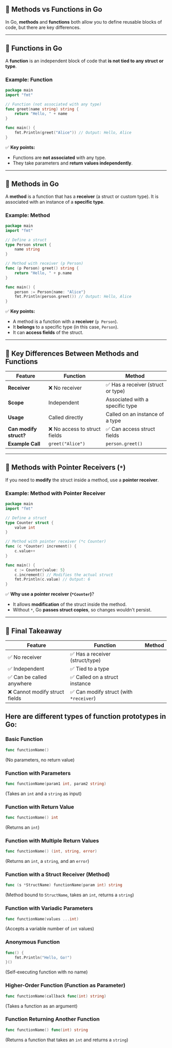 ## **🔹 Methods vs Functions in Go**
In Go, **methods** and **functions** both allow you to define reusable blocks of code, but there are key differences.

---

## **🔹 Functions in Go**
A **function** is an independent block of code that **is not tied to any struct or type**.

### **Example: Function**
```go
package main
import "fmt"

// Function (not associated with any type)
func greet(name string) string {
    return "Hello, " + name
}

func main() {
    fmt.Println(greet("Alice")) // Output: Hello, Alice
}
```
✅ **Key points:**
- Functions are **not associated** with any type.
- They take parameters and **return values independently**.

---

## **🔹 Methods in Go**
A **method** is a function that has a **receiver** (a struct or custom type). It is associated with an instance of a **specific type**.

### **Example: Method**
```go
package main
import "fmt"

// Define a struct
type Person struct {
    name string
}

// Method with receiver (p Person)
func (p Person) greet() string {
    return "Hello, " + p.name
}

func main() {
    person := Person{name: "Alice"}
    fmt.Println(person.greet()) // Output: Hello, Alice
}
```
✅ **Key points:**
- A method is a function with a **receiver** (`p Person`).
- It **belongs** to a specific type (in this case, `Person`).
- It can **access fields** of the struct.

---

## **🔹 Key Differences Between Methods and Functions**
| Feature  | Function | Method |
|----------|---------|--------|
| **Receiver** | ❌ No receiver | ✅ Has a receiver (struct or type) |
| **Scope** | Independent | Associated with a specific type |
| **Usage** | Called directly | Called on an instance of a type |
| **Can modify struct?** | ❌ No access to struct fields | ✅ Can access struct fields |
| **Example Call** | `greet("Alice")` | `person.greet()` |

---

## **🔹 Methods with Pointer Receivers (`*`)**
If you need to **modify** the struct inside a method, use a **pointer receiver**.

### **Example: Method with Pointer Receiver**
```go
package main
import "fmt"

// Define a struct
type Counter struct {
    value int
}

// Method with pointer receiver (*c Counter)
func (c *Counter) increment() {
    c.value++
}

func main() {
    c := Counter{value: 5}
    c.increment() // Modifies the actual struct
    fmt.Println(c.value) // Output: 6
}
```
✅ **Why use a pointer receiver (`*Counter`)**?
- It allows **modification** of the struct inside the method.
- Without `*`, Go **passes struct copies**, so changes wouldn't persist.

---

## **🚀 Final Takeaway**
| Feature  | Function | Method |
|----------|---------|--------|
| ✅ No receiver | ✅ Has a receiver (struct/type) |
| ✅ Independent | ✅ Tied to a type |
| ✅ Can be called anywhere | ✅ Called on a struct instance |
| ❌ Cannot modify struct fields | ✅ Can modify struct (with `*receiver`) |

## Here are different types of function prototypes in Go:

### **Basic Function**
```go
func functionName()
```
(No parameters, no return value)

### **Function with Parameters**
```go
func functionName(param1 int, param2 string)
```
(Takes an `int` and a `string` as input)

### **Function with Return Value**
```go
func functionName() int
```
(Returns an `int`)

### **Function with Multiple Return Values**
```go
func functionName() (int, string, error)
```
(Returns an `int`, a `string`, and an `error`)

### **Function with a Struct Receiver (Method)**
```go
func (s *StructName) functionName(param int) string
```
(Method bound to `StructName`, takes an `int`, returns a `string`)

### **Function with Variadic Parameters**
```go
func functionName(values ...int)
```
(Accepts a variable number of `int` values)

### **Anonymous Function**
```go
func() {
    fmt.Println("Hello, Go!")
}()
```
(Self-executing function with no name)

### **Higher-Order Function (Function as Parameter)**
```go
func functionName(callback func(int) string) 
```
(Takes a function as an argument)

### **Function Returning Another Function**
```go
func functionName() func(int) string
```
(Returns a function that takes an `int` and returns a `string`)

